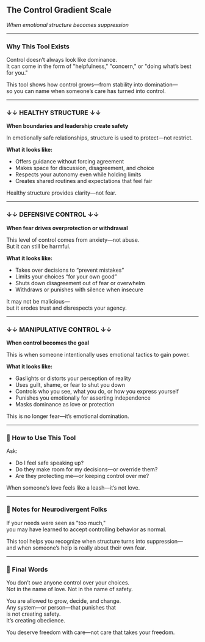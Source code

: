 ## The Control Gradient Scale  
*When emotional structure becomes suppression*

---

### Why This Tool Exists  
Control doesn’t always look like dominance.  
It can come in the form of "helpfulness," "concern," or "doing what’s best for you."

This tool shows how control grows—from stability into domination—  
so you can name when someone’s care has turned into control.

---

### ↓↓ HEALTHY STRUCTURE ↓↓  
**When boundaries and leadership create safety**

In emotionally safe relationships, structure is used to protect—not restrict.

**What it looks like:**
- Offers guidance without forcing agreement  
- Makes space for discussion, disagreement, and choice  
- Respects your autonomy even while holding limits  
- Creates shared routines and expectations that feel fair

Healthy structure provides clarity—not fear.

---

### ↓↓ DEFENSIVE CONTROL ↓↓  
**When fear drives overprotection or withdrawal**

This level of control comes from anxiety—not abuse.  
But it can still be harmful.

**What it looks like:**
- Takes over decisions to “prevent mistakes”  
- Limits your choices “for your own good”  
- Shuts down disagreement out of fear or overwhelm  
- Withdraws or punishes with silence when insecure

It may not be malicious—  
but it erodes trust and disrespects your agency.

---

### ↓↓ MANIPULATIVE CONTROL ↓↓  
**When control becomes the goal**

This is when someone intentionally uses emotional tactics to gain power.

**What it looks like:**
- Gaslights or distorts your perception of reality  
- Uses guilt, shame, or fear to shut you down  
- Controls who you see, what you do, or how you express yourself  
- Punishes you emotionally for asserting independence  
- Masks dominance as love or protection

This is no longer fear—it’s emotional domination.

---

### 🧭 How to Use This Tool
Ask:
- Do I feel safe speaking up?  
- Do they make room for my decisions—or override them?  
- Are they protecting me—or keeping control over me?

When someone’s love feels like a leash—it’s not love.

---

### 🧠 Notes for Neurodivergent Folks
If your needs were seen as "too much,"  
you may have learned to accept controlling behavior as normal.

This tool helps you recognize when structure turns into suppression—  
and when someone’s help is really about their own fear.

---

### 💛 Final Words
You don’t owe anyone control over your choices.  
Not in the name of love. Not in the name of safety.

You are allowed to grow, decide, and change.  
Any system—or person—that punishes that  
is not creating safety.  
It’s creating obedience.

You deserve freedom with care—not care that takes your freedom.